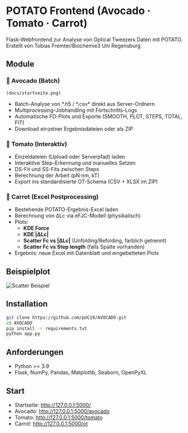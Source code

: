 # POTATO Frontend (Avocado · Tomato · Carrot)

Flask-Webfrontend zur Analyse von Optical Tweezers Daten mit POTATO. Erstellt von Tobias Fremter/Biochemie3 Uni Regensburg 

## Module

### 🥑 Avocado (Batch)
    (docs/startseite.png)
-   Batch-Analyse von *.h5 / *.csv\* direkt aus Server-Ordnern
-   Multiprocessing-Jobhandling mit Fortschritts-Logs
-   Automatische FD-Plots und Exporte (SMOOTH, PLOT, STEPS, TOTAL, FIT)
-   Download einzelner Ergebnisdateien oder als ZIP

### 🍅 Tomato (Interaktiv)

-   Einzeldateien (Upload oder Serverpfad) laden
-   Interaktive Step-Erkennung und manuelles Setzen
-   DS-Fit und SS-Fits zwischen Steps
-   Berechnung der Arbeit (pN·nm, kT)
-   Export ins standardisierte OT-Schema (CSV + XLSX im ZIP)

### 🥕 Carrot (Excel Postprocessing)

-   Bestehende POTATO-Ergebnis-Excel laden
-   Berechnung von ΔLc via eFJC-Modell (physikalisch)
-   Plots:
    -   **KDE Force**
    -   **KDE \|ΔLc\|**
    -   **Scatter Fc vs \|ΔLc\|** (Unfolding/Refolding, farblich
        getrennt)
    -   **Scatter Fc vs Step length** (falls Spalte vorhanden)
-   Ergebnis: neue Excel mit Datenblatt und eingebetteten Plots

## Beispielplot

![Scatter Beispiel](docs/plot_hexbin_example.png)

## Installation

``` bash
git clone https://github.com/pUC19/AVOCADO.git
cd AVOCADO
pip install -r requirements.txt
python app.py
```

## Anforderungen

-   Python \>= 3.9
-   Flask, NumPy, Pandas, Matplotlib, Seaborn, OpenPyXL

## Start

-   Startseite: http://127.0.0.1:5000/
-   Avocado: http://127.0.0.1:5000/avocado
-   Tomato: http://127.0.0.1:5000/tomato
-   Carrot: http://127.0.0.1:5000/ot

